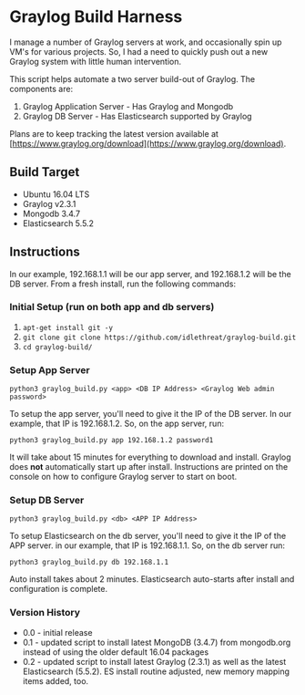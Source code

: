 # Graylog Build Harness

I manage a number of Graylog servers at work, and occasionally spin up VM's for various projects. So, I had a need to quickly push out a new Graylog system with little human intervention.

This script helps automate a two server build-out of Graylog. The components are:

1. Graylog Application Server - Has Graylog and Mongodb
2. Graylog DB Server - Has Elasticsearch supported by Graylog

Plans are to keep tracking the latest version available at [https://www.graylog.org/download](https://www.graylog.org/download).

## Build Target

* Ubuntu 16.04 LTS
* Graylog v2.3.1
* Mongodb 3.4.7
* Elasticsearch 5.5.2

## Instructions

In our example, 192.168.1.1 will be our app server, and 192.168.1.2 will be the DB server. From a fresh install, run the following commands:

### Initial Setup (run on both app and db servers)
1. `apt-get install git -y`
2. `git clone git clone https://github.com/idlethreat/graylog-build.git`
3. `cd graylog-build/`

### Setup App Server

`python3 graylog_build.py <app> <DB IP Address> <Graylog Web admin password>`

To setup the app server, you'll need to give it the IP of the DB server. In our example, that IP is 192.168.1.2. So, on the app server, run:

`python3 graylog_build.py app 192.168.1.2 password1`

It will take about 15 minutes for everything to download and install. Graylog does __not__ automatically start up after install. Instructions are printed on the console on how to configure Graylog server to start on boot.

### Setup DB Server

`python3 graylog_build.py <db> <APP IP Address>`

To setup Elasticsearch on the db server, you'll need to give it the IP of the APP server. in our example, that IP is 192.168.1.1. So, on the db server run:

`python3 graylog_build.py db 192.168.1.1`

Auto install takes about 2 minutes. Elasticsearch auto-starts after install and configuration is complete.

### Version History

* 0.0 - initial release
* 0.1 - updated script to install latest MongoDB (3.4.7) from mongodb.org instead of using the older default 16.04 packages
* 0.2 - updated script to install latest Graylog (2.3.1) as well as the latest Elasticsearch (5.5.2). ES install routine adjusted, new memory mapping items added, too.